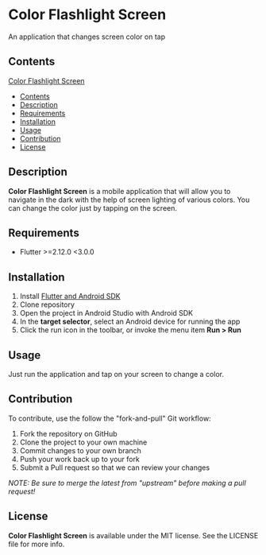 # Color Flashlight Screen
An application that changes screen color on tap
## Contents
[Color Flashlight Screen](#color-flashlight-screen)
  * [Contents](#contents)
  * [Description](#description)
  * [Requirements](#requirements)
  * [Installation](#installation)
  * [Usage](#usage)
  * [Contribution](#contribution)
  * [License](#license)
## Description
**Color Flashlight Screen** is a mobile application that will allow you to navigate in the dark with the help of screen lighting of various colors. You can change the color just by tapping on the screen.
## Requirements
- Flutter >=2.12.0 <3.0.0
## Installation
1. Install [Flutter and Android SDK](https://flutter.dev/docs/get-started/install)
2. Clone repository
3. Open the project in Android Studio with Android SDK
4. In the **target selector**, select an Android device for running the app
5. Click the run icon in the toolbar, or invoke the menu item **Run > Run**

## Usage
Just run the application and tap on your screen to change a color.
## Contribution
To contribute, use the follow the "fork-and-pull" Git workflow:
1. Fork the repository on GitHub
2. Clone the project to your own machine
3. Commit changes to your own branch
4. Push your work back up to your fork
5. Submit a Pull request so that we can review your changes

*NOTE: Be sure to merge the latest from "upstream" before making a pull request!*
## License
**Color Flashlight Screen** is available under the MIT license. See the LICENSE file for more info.